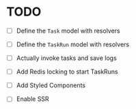 # TODO

* [ ] Define the `Task` model with resolvers
* [ ] Define the `TaskRun` model with resolvers 
* [ ] Actually invoke tasks and save logs
* [ ] Add Redis locking to start TaskRuns
* [ ] Add Styled Components
* [ ] Enable SSR

